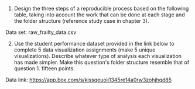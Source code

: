 1. Design the three steps of a reproducible process based on the following table, taking into account the work that can be done at each stage    and the folder structure (reference study case in chapter 3).
   
Data set: raw_frailty_data.csv  

2. Use the student performance dataset provided in the link below to complete 5 data visualization assignments (make 5 unique             visualizations). Describe whatever type of analysis each visualization has made simpler. Make this question's folder structure resemble that of question 1. fifteen points.


Data link: https://app.box.com/s/kissqeuoii1345re14a0rw3zohjhqd85
